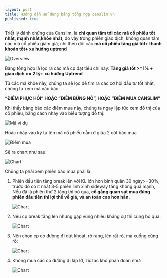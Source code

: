```yaml
---
layout: post
title: Hướng dẫn sử dụng bảng tổng hợp canslim.vn
published: true
---
```


Triết lý đánh chứng của Canslim, là **chỉ quan tâm tới các mã cổ phiếu tốt nhất, mạnh nhất,khỏe nhất**, do vậy trong phiên giao dịch, không quan tâm các mã cổ phiếu giảm giá, chỉ theo dõi các **mã cổ phiếu tăng giá tốt+ thanh khoản tốt+ xu hướng uptrend**

![Overview]({{site.baseurl}}/images/overview.png)


Bảng tổng hợp là lọc ra các mã cp đạt tiêu chí này:
**Tăng giá tốt >=1% + giao dịch >= 2 tỷ+  xu hướng Uptrend**

Từ các mã khỏe này, chúng ta sẽ lọc để tìm ra các cơ hội đầu tư tốt nhất, chúng ta xem mã nào báo: 

   **“ĐIỂM PHỤC HỒI” HOẶC “ĐIỂM BÙNG NỔ”, HOẶC “ĐIỂM MUA CANSLIM”**

Khi thấy bảng báo các điểm mua này, chúng ta ngay lập tức xem đồ thị của cổ phiếu, bằng cách nháy vào biểu tượng đồ thị: 

![Mã ví dụ]({{site.baseurl}}/images/sample_symbol.png)

Hoặc nháy vào ký tự tên mã cổ phiếu nằm ở giữa 2 cột báo mua

![Điểm mua]({{site.baseurl}}/images/diemmua.png)

Sẽ ra chart như sau:

![Chart]({{site.baseurl}}/images/chart.png)

Chúng ta phải xem phiên báo mua phải là:

1. Phiên đầu tiên tăng break lên với KL lớn hơn bình quân 30 ngày>=30%, trước đó có ít nhất 3-5 phiên lình xình sideway tăng không quá mạnh, Nếu đã là phiên thứ 2 tăng thì bỏ qua, **cố gắng quan sát mua đúng phiên đầu tiên thì lợi thế về giá, và an toàn cao hơn hẳn.**

    ![Chart]({{site.baseurl}}/images/chart2.png)

2. Nếu cp break tăng lên nhưng gặp vùng nhiều kháng cự thì cũng bỏ qua:

    ![Chart]({{site.baseurl}}/images/chart3.png)

3.  Nên chọn cp có đường đi dứt khoát, rõ ràng, lên rất rõ, mà xuống cũng rõ:

    ![Chart]({{site.baseurl}}/images/chart4.png)

4. Không mua các cp đường đi lập lờ, ziczac khó phán đoán như:

    ![Chart]({{site.baseurl}}/images/chart5.png)
